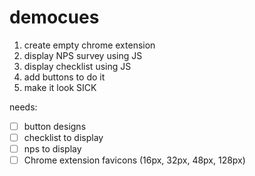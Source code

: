 # democues

1. create empty chrome extension
2. display NPS survey using JS
3. display checklist using JS
4. add buttons to do it
5. make it look SICK


needs:
- [ ] button designs
- [ ] checklist to display
- [ ] nps to display
- [ ] Chrome extension favicons (16px, 32px, 48px, 128px)
